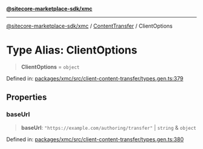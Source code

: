 [**@sitecore-marketplace-sdk/xmc**](../../../../README.md)

***

[@sitecore-marketplace-sdk/xmc](../../../../README.md) / [ContentTransfer](../README.md) / ClientOptions

# Type Alias: ClientOptions

> **ClientOptions** = `object`

Defined in: [packages/xmc/src/client-content-transfer/types.gen.ts:379](https://github.com/Sitecore/marketplace-sdk/blob/main/packages/xmc/src/client-content-transfer/types.gen.ts#L379)

## Properties

### baseUrl

> **baseUrl**: `"https://example.com/authoring/transfer"` \| `string` & `object`

Defined in: [packages/xmc/src/client-content-transfer/types.gen.ts:380](https://github.com/Sitecore/marketplace-sdk/blob/main/packages/xmc/src/client-content-transfer/types.gen.ts#L380)
